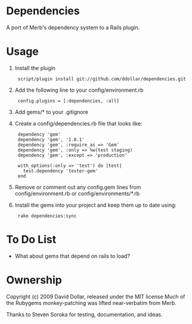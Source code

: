 Dependencies
============

A port of Merb's dependency system to a Rails plugin.

Usage
=====

1. Install the plugin

        script/plugin install git://github.com/ddollar/dependencies.git

2. Add the following line to your config/environment.rb

        config.plugins = [:dependencies, :all]

3. Add gems/* to your .gitignore

4. Create a config/dependencies.rb file that looks like:

        dependency 'gem'
        dependency 'gem', '1.0.1'
        dependency 'gem', :require_as => 'Gem'
        dependency 'gem', :only => %w(test staging)
        dependency 'gem', :except => 'production'

        with_options(:only => 'test') do |test|
          test.dependency 'tester-gem'
        end

5. Remove or comment out any config.gem lines from config/environment.rb or config/environments/*.rb

6. Install the gems into your project and keep them up to date using:

        rake dependencies:sync

To Do List
==========

* What about gems that depend on rails to load?

Ownership
=========

Copyright (c) 2009 David Dollar, released under the MIT license
Much of the Rubygems monkey-patching was lifted near-verbatim from Merb.

Thanks to Steven Soroka for testing, documentation, and ideas.